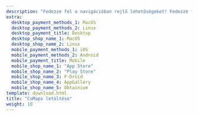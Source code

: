 ```yaml
---
description: "Fedezze fel a navigációban rejlő lehetőségeket! Fedezze fel az offline térképeket, az adatvédelemre összpontosító funkciókat és a közösség által irányított alkalmazást"
extra:
  desktop_payment_methods_1: MacOS
  desktop_payment_methods_2: Linux
  desktop_payment_title: Desktop
  desktop_shop_name_1: MacOS
  desktop_shop_name_2: Linux
  mobile_payment_methods_1: iOS
  mobile_payment_methods_2: Android
  mobile_payment_title: Mobile
  mobile_shop_name_1: "App Store"
  mobile_shop_name_2: "Play Store"
  mobile_shop_name_3: F-Droid
  mobile_shop_name_4: AppGallery
  mobile_shop_name_5: Obtainium
template: download.html
title: "CoMaps letöltése"
weight: 10
---
```

